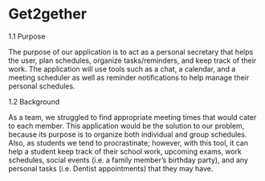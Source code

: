 # Get2gether

1.1 Purpose

The purpose of our application is to act as a personal secretary that helps the user, plan schedules, organize tasks/reminders, and keep track of their work. The application will use tools such as a chat, a calendar, and a meeting scheduler as well as reminder notifications to help manage their personal schedules. 

1.2 Background

As a team, we struggled to find appropriate meeting times that would cater to each member. This application would be the solution to our problem, because its purpose is to organize both individual and group schedules. Also, as students we tend to procrastinate; however, with this tool, it can help a student keep track of their school work, upcoming exams, work schedules, social  events (i.e. a family member’s birthday party), and any personal tasks (i.e. Dentist appointments) that they may have.
  
 
